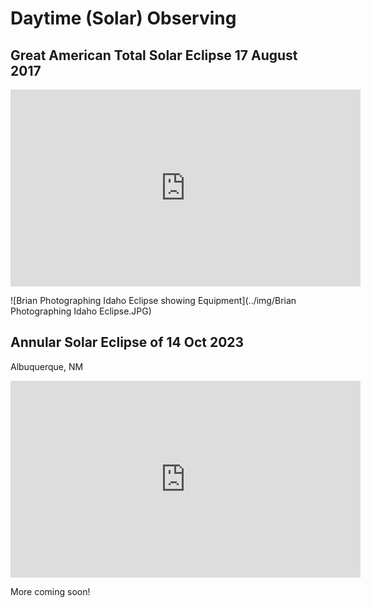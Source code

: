 # Daytime (Solar) Observing


## Great American Total Solar Eclipse 17 August 2017 

<iframe width="560" height="315" src="https://www.youtube.com/embed/UA43Nw6DONY?si=d2KhoZ2vMdw1lJgy" title="YouTube video player" frameborder="0" allow="accelerometer; autoplay; clipboard-write; encrypted-media; gyroscope; picture-in-picture; web-share" allowfullscreen></iframe>


![Brian Photographing Idaho Eclipse showing Equipment](../img/Brian Photographing Idaho Eclipse.JPG)

## Annular Solar Eclipse of 14 Oct 2023

Albuquerque, NM


<iframe width="560" height="315" src="https://www.youtube.com/embed/6xMSi-Nru0g?si=LvVRgThxMXyPAV4B" title="YouTube video player" frameborder="0" allow="accelerometer; autoplay; clipboard-write; encrypted-media; gyroscope; picture-in-picture; web-share" allowfullscreen></iframe>


More coming soon!
